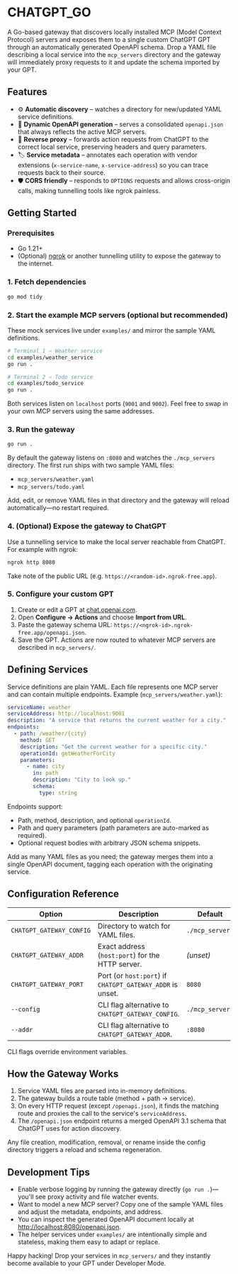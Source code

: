 # CHATGPT_GO

A Go-based gateway that discovers locally installed MCP (Model Context Protocol) servers and exposes them to a single custom ChatGPT GPT through an automatically generated OpenAPI schema. Drop a YAML file describing a local service into the `mcp_servers` directory and the gateway will immediately proxy requests to it and update the schema imported by your GPT.

## Features

- ⚙️ **Automatic discovery** – watches a directory for new/updated YAML service definitions.
- 📄 **Dynamic OpenAPI generation** – serves a consolidated `openapi.json` that always reflects the active MCP servers.
- 🔁 **Reverse proxy** – forwards action requests from ChatGPT to the correct local service, preserving headers and query parameters.
- 🏷️ **Service metadata** – annotates each operation with vendor extensions (`x-service-name`, `x-service-address`) so you can trace requests back to their source.
- 🛡️ **CORS friendly** – responds to `OPTIONS` requests and allows cross-origin calls, making tunnelling tools like ngrok painless.

## Getting Started

### Prerequisites

- Go 1.21+
- (Optional) [ngrok](https://ngrok.com/) or another tunnelling utility to expose the gateway to the internet.

### 1. Fetch dependencies

```bash
go mod tidy
```

### 2. Start the example MCP servers (optional but recommended)

These mock services live under `examples/` and mirror the sample YAML definitions.

```bash
# Terminal 1 – Weather service
cd examples/weather_service
go run .
```

```bash
# Terminal 2 – Todo service
cd examples/todo_service
go run .
```

Both services listen on `localhost` ports (`9001` and `9002`). Feel free to swap in your own MCP servers using the same addresses.

### 3. Run the gateway

```bash
go run .
```

By default the gateway listens on `:8080` and watches the `./mcp_servers` directory. The first run ships with two sample YAML files:

- `mcp_servers/weather.yaml`
- `mcp_servers/todo.yaml`

Add, edit, or remove YAML files in that directory and the gateway will reload automatically—no restart required.

### 4. (Optional) Expose the gateway to ChatGPT

Use a tunnelling service to make the local server reachable from ChatGPT. For example with ngrok:

```bash
ngrok http 8080
```

Take note of the public URL (e.g. `https://<random-id>.ngrok-free.app`).

### 5. Configure your custom GPT

1. Create or edit a GPT at [chat.openai.com](https://chat.openai.com/).
2. Open **Configure → Actions** and choose **Import from URL**.
3. Paste the gateway schema URL: `https://<ngrok-id>.ngrok-free.app/openapi.json`.
4. Save the GPT. Actions are now routed to whatever MCP servers are described in `mcp_servers/`.

## Defining Services

Service definitions are plain YAML. Each file represents one MCP server and can contain multiple endpoints. Example (`mcp_servers/weather.yaml`):

```yaml
serviceName: weather
serviceAddress: http://localhost:9001
description: "A service that returns the current weather for a city."
endpoints:
  - path: /weather/{city}
    method: GET
    description: "Get the current weather for a specific city."
    operationId: getWeatherForCity
    parameters:
      - name: city
        in: path
        description: "City to look up."
        schema:
          type: string
```

Endpoints support:

- Path, method, description, and optional `operationId`.
- Path and query parameters (path parameters are auto-marked as required).
- Optional request bodies with arbitrary JSON schema snippets.

Add as many YAML files as you need; the gateway merges them into a single OpenAPI document, tagging each operation with the originating service.

## Configuration Reference

| Option | Description | Default |
| ------ | ----------- | ------- |
| `CHATGPT_GATEWAY_CONFIG` | Directory to watch for YAML files. | `./mcp_servers` |
| `CHATGPT_GATEWAY_ADDR` | Exact address (`host:port`) for the HTTP server. | *(unset)* |
| `CHATGPT_GATEWAY_PORT` | Port (or `host:port`) if `CHATGPT_GATEWAY_ADDR` is unset. | `8080` |
| `--config` | CLI flag alternative to `CHATGPT_GATEWAY_CONFIG`. | `./mcp_servers` |
| `--addr` | CLI flag alternative to `CHATGPT_GATEWAY_ADDR`. | `:8080` |

CLI flags override environment variables.

## How the Gateway Works

1. Service YAML files are parsed into in-memory definitions.
2. The gateway builds a route table (method + path → service).
3. On every HTTP request (except `/openapi.json`), it finds the matching route and proxies the call to the service's `serviceAddress`.
4. The `/openapi.json` endpoint returns a merged OpenAPI 3.1 schema that ChatGPT uses for action discovery.

Any file creation, modification, removal, or rename inside the config directory triggers a reload and schema regeneration.

## Development Tips

- Enable verbose logging by running the gateway directly (`go run .`)—you'll see proxy activity and file watcher events.
- Want to model a new MCP server? Copy one of the sample YAML files and adjust the metadata, endpoints, and address.
- You can inspect the generated OpenAPI document locally at [http://localhost:8080/openapi.json](http://localhost:8080/openapi.json).
- The helper services under `examples/` are intentionally simple and stateless, making them easy to adapt or replace.

Happy hacking! Drop your services in `mcp_servers/` and they instantly become available to your GPT under Developer Mode.
